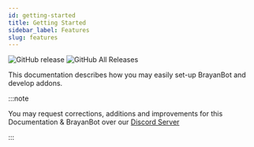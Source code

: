 ```yaml
---
id: getting-started
title: Getting Started
sidebar_label: Features
slug: features
---
```


![GitHub release](https://img.shields.io/github/release/brayanbotdev/brayanbot)
![GitHub All Releases](https://img.shields.io/github/downloads/brayanbotdev/brayanbot/total)

This documentation describes how you may easily set-up BrayanBot and develop addons.

:::note

You may request corrections, additions and improvements for this Documentation & BrayanBot over our [Discord Server](/discord)

:::
